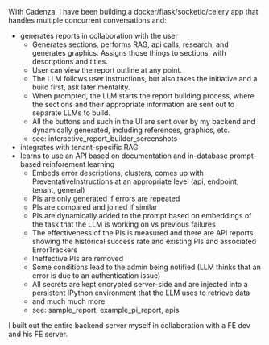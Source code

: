 With Cadenza, I have been building a docker/flask/socketio/celery app that handles multiple concurrent conversations and:
- generates reports in collaboration with the user
    - Generates sections, performs RAG, api calls, research, and generates graphics. Assigns those things to sections, with descriptions and titles.
    - User can view the report outline at any point.
    - The LLM follows user instructions, but also takes the initiative and a build first, ask later mentality.
    - When prompted, the LLM starts the report building process, where the sections and their appropriate information are sent out to separate LLMs to build. 
    - All the buttons and such in the UI are sent over by my backend and dynamically generated, including references, graphics, etc.
    - see: interactive_report_builder_screenshots
- integrates with tenant-specific RAG
- learns to use an API based on documentation and in-database prompt-based reinforement learning
    - Embeds error descriptions, clusters, comes up with PreventativeInstructions at an appropriate level (api, endpoint, tenant, general)
    - PIs are only generated if errors are repeated
    - PIs are compared and joined if similar
    - PIs are dynamically added to the prompt based on embeddings of the task that the LLM is working on vs previous failures
    - The effectiveness of the PIs is measured and there are API reports showing the historical success rate and existing PIs and associated ErrorTrackers
    - Ineffective PIs are removed
    - Some conditions lead to the admin being notified (LLM thinks that an error is due to an authentication issue)
    - All secrets are kept encrypted server-side and are injected into a persistent IPython environment that the LLM uses to retrieve data
    - and much much more.
    - see: sample_report, example_pi_report, apis

I built out the entire backend server myself in collaboration with a FE dev and his FE server.